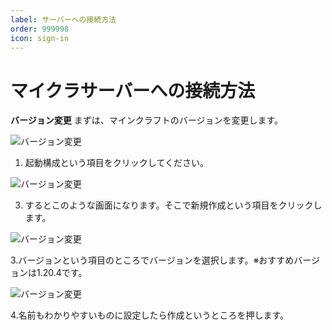 ```yaml
---
label: サーバーへの接続方法
order: 999998
icon: sign-in
---
```


# マイクラサーバーへの接続方法

**バージョン変更**
まずは、マインクラフトのバージョンを変更します。

![バージョン変更](image/１.PNG)

1. 起動構成という項目をクリックしてください。

![バージョン変更](image/２.PNG)

3. するとこのような画面になります。そこで新規作成という項目をクリックします。

![バージョン変更](image/３.PNG)

3.バージョンという項目のところでバージョンを選択します。※おすすめバージョンは1.20.4です。

![バージョン変更](image/４.PNG)

4.名前もわかりやすいものに設定したら作成というところを押します。
